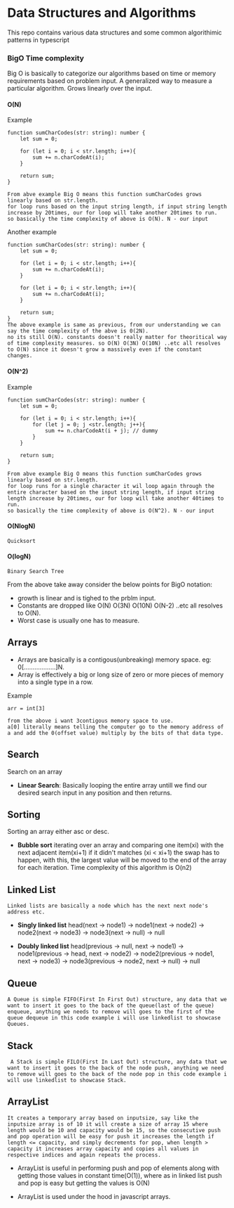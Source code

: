 # Data Structures and Algorithms
This repo contains various data structures and some common algorithimic patterns in typescript

### **BigO Time complexity**
Big O is basically to categorize our algorithms based on time or memory requirements based on problem input.
A generalized way to measure a particular algorithm.
Grows linearly over the input.

#### **O(N)**
Example
```
function sumCharCodes(str: string): number {
    let sum = 0;

    for (let i = 0; i < str.length; i++){
        sum += n.charCodeAt(i);
    }

    return sum;
}

From abve example Big O means this function sumCharCodes grows linearly based on str.length.
for loop runs based on the input string length, if input string length increase by 20times, our for loop will take another 20times to run.
so basically the time complexity of above is O(N). N - our input
```

Another example
```
function sumCharCodes(str: string): number {
    let sum = 0;

    for (let i = 0; i < str.length; i++){
        sum += n.charCodeAt(i);
    }

    for (let i = 0; i < str.length; i++){
        sum += n.charCodeAt(i);
    }

    return sum;
}
The above example is same as previous, from our understanding we can say the time complexity of the abve is 0(2N).
no its still O(N). constants doesn't really matter for theoritical way of time complexity measures. so O(N) O(3N) O(10N) ..etc all resolves to O(N) since it doesn't grow a massively even if the constant changes.
```

#### **O(N^2)**
Example
```
function sumCharCodes(str: string): number {
    let sum = 0;

    for (let i = 0; i < str.length; i++){
        for (let j = 0; j <str.length; j++){
            sum += n.charCodeAt(i + j); // dummy
        }
    }

    return sum;
}

From abve example Big O means this function sumCharCodes grows linearly based on str.length.
for loop runs for a single character it wil loop again through the entire character based on the input string length, if input string length increase by 20times, our for loop will take another 40times to run.
so basically the time complexity of above is O(N^2). N - our input
```

#### **O(NlogN)**
```Quicksort```

#### **O(logN)**
```Binary Search Tree```

From the above take away consider the below points for BigO notation:
* growth is linear and is tighed to the prblm input.
* Constants are dropped like O(N) O(3N) O(10N) O(N-2) ..etc all resolves to 
O(N).
* Worst case is usually one has to measure.


## **Arrays**
* Arrays are basically is a contigous(unbreaking) memory space.
eg: 0[..................]N.
* Array is effectively a big or long size of zero or more pieces of memory into a single type in a row.

Example
```
arr = int[3]

from the above i want 3contigous memory space to use.
a[0] literally means telling the computer go to the memory address of a and add the 0(offset value) multiply by the bits of that data type.
```

## **Search**
Search on an array

* **Linear Search**:
    Basically looping the entire array untill we find our desired search input in any position and then returns.


## **Sorting**
Sorting an array either asc or desc.

* **Bubble sort**
    iterating over an array and comparing one item(xi) with the next adjacent item(xi+1) if it didn't matches (xi < xi+1) the swap has to happen, with this, the largest value will be moved to the end of the array for each iteration.
    Time complexity of this algorithm is O(n2)

## **Linked List**
    Linked lists are basically a node which has the next next node's address etc.

* **Singly linked list**
    head(next -> node1) -> node1(next -> node2) -> node2(next -> node3) -> node3(next -> null) -> null

* **Doubly linked list**
    head(previous -> null, next -> node1) -> node1(previous -> head, next -> node2) -> node2(previous -> node1, next -> node3) -> node3(previous -> node2, next -> null) -> null

## **Queue**
    A Queue is simple FIFO(First In First Out) structure, any data that we want to insert it goes to the back of the queue(last of the queue) enqueue, anything we needs to remove will goes to the first of the queue dequeue in this code example i will use linkedlist to showcase Queues.

## **Stack**
     A Stack is simple FILO(First In Last Out) structure, any data that we want to insert it goes to the back of the node push, anything we need to remove will goes to the back of the node pop in this code example i will use linkedlist to showcase Stack.

## **ArrayList**
    It creates a temporary array based on inputsize, say like the inputsize array is of 10 it will create a size of array 15 where length would be 10 and capacity would be 15, so the consecutive push and pop operation will be easy for push it increases the length if length <= capacity, and simply decrements for pop, when length > capacity it increases array capacity and copies all values in respective indices and again repeats the process.

* ArrayList is useful in performing push and pop of elements along with getting those values in constant time(O(1)), where as in linked list push and pop is easy but getting the values is O(N)

* ArrayList is used under the hood in javascript arrays.
